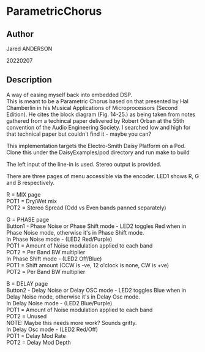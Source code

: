 # ParametricChorus

## Author

<!-- Insert Your Name Here -->
Jared ANDERSON

20220207

## Description

<!-- Describe your example here -->
A way of easing myself back into embedded DSP.  
This is meant to be a Parametric Chorus based on that presented by Hal Chamberlin in his Musical Applications of Microprocessors (Second Edition).
He cites the block diagram (Fig. 14-25.) as being taken from notes gathered from a techincal paper delivered by Robert Orban at the 55th convention of the Audio Engineering Society.
I searched low and high for that technical paper but couldn't find it - maybe you can?

This implementation targets the Electro-Smith Daisy Platform on a Pod.
Clone this under the DaisyExamples/pod directory and run make to build

The left input of the line-in is used.
Stereo output is provided.

There are three pages of menu accessible via the encoder. LED1 shows R, G and B respectively.

R = MIX page  
    POT1 = Dry/Wet mix  
    POT2 = Stereo Spread (Odd vs Even bands panned ѕeparately)  
  
G = PHASE page  
    Button1 - Phase Noise or Phase Shift mode - LED2 toggles Red when in Phase Noise mode, otherwise it's in Phase Shift mode.  
    In Phase Noise mode - (LED2 Red/Purple)  
      POT1 = Amount of Noise modulation applied to each band  
      POT2 = Per Band BW multiplier  
    In Phase Shift mode - (LED2 Off/Blue)  
      POT1 = Shift amount (CCW is -ve, 12 o'clock is none, CW is +ve)  
      POT2 = Per Band BW multiplier  
  
B = DELAY page  
    Button2 - Delay Noise or Delay OSC mode - LED2 toggles Blue when in Delay Noise mode, otherwise it's in Delay Osc mode.  
    In Delay Noise mode - (LED2 Blue/Purple)  
      POT1 = Amount of Noise modulation applied to each band  
      POT2 = Unused  
      NOTE: Maybe this needs more work?  Sounds gritty.  
    In Delay Osc mode - (LED2 Red/Off)  
      POT1 = Delay Mod Rate  
      POT2 = Delay Mod Depth  

